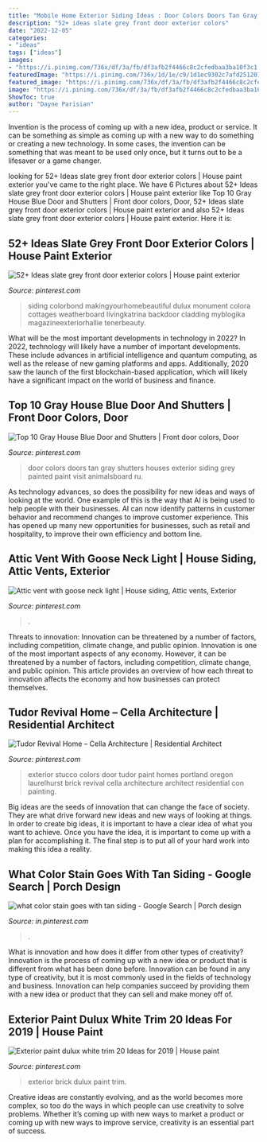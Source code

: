 ```yaml
---
title: "Mobile Home Exterior Siding Ideas : Door Colors Doors Tan Gray Shutters Houses Exterior Siding Grey Painted Paint Visit Animalsboard Ru"
description: "52+ ideas slate grey front door exterior colors"
date: "2022-12-05"
categories:
- "ideas"
tags: ["ideas"]
images:
- "https://i.pinimg.com/736x/df/3a/fb/df3afb2f4466c8c2cfedbaa3ba10f3c1.jpg"
featuredImage: "https://i.pinimg.com/736x/1d/1e/c9/1d1ec9302c7afd251201b285273ab09f.jpg"
featured_image: "https://i.pinimg.com/736x/df/3a/fb/df3afb2f4466c8c2cfedbaa3ba10f3c1.jpg"
image: "https://i.pinimg.com/736x/df/3a/fb/df3afb2f4466c8c2cfedbaa3ba10f3c1.jpg"
ShowToc: true
author: "Dayne Parisian"
---
```



Invention is the process of coming up with a new idea, product or service. It can be something as simple as coming up with a new way to do something or creating a new technology. In some cases, the invention can be something that was meant to be used only once, but it turns out to be a lifesaver or a game changer.

	

		
looking for 52+ Ideas slate grey front door exterior colors | House paint exterior you've came to the right place. We have 6 Pictures about 52+ Ideas slate grey front door exterior colors | House paint exterior like Top 10 Gray House Blue Door and Shutters | Front door colors, Door, 52+ Ideas slate grey front door exterior colors | House paint exterior and also 52+ Ideas slate grey front door exterior colors | House paint exterior. Here it is:
		
    
## 52+ Ideas Slate Grey Front Door Exterior Colors | House Paint Exterior

<img loading=lazy src="https://i.pinimg.com/736x/27/6e/18/276e185fce2fcc70f860763450146597.jpg" onerror="this.onerror=null;this.src='https://tse4.mm.bing.net/th?id=OIP.ebHdOJVlUXaYhab4HnJklgAAAA&amp;pid=15.1';" alt="52+ Ideas slate grey front door exterior colors | House paint exterior">

_Source: pinterest.com_

>siding colorbond makingyourhomebeautiful dulux monument colora cottages weatherboard livingkatrina backdoor cladding myblogika magazineexteriorhallie tenerbeauty. 

	

What will be the most important developments in technology in 2022?
In 2022, technology will likely have a number of important developments. These include advances in artificial intelligence and quantum computing, as well as the release of new gaming platforms and apps. Additionally, 2020 saw the launch of the first blockchain-based application, which will likely have a significant impact on the world of business and finance.

    
## Top 10 Gray House Blue Door And Shutters | Front Door Colors, Door

<img loading=lazy src="https://i.pinimg.com/736x/67/42/4c/67424c7bf3d92388960ab9b0bdbb48e3--gray-houses-white-houses.jpg" onerror="this.onerror=null;this.src='https://tse3.mm.bing.net/th?id=OIP.FVPLYVVZYh69GiknrQR62wHaFj&amp;pid=15.1';" alt="Top 10 Gray House Blue Door and Shutters | Front door colors, Door">

_Source: pinterest.com_

>door colors doors tan gray shutters houses exterior siding grey painted paint visit animalsboard ru. 

	

As technology advances, so does the possibility for new ideas and ways of looking at the world. One example of this is the way that AI is being used to help people with their businesses. AI can now identify patterns in customer behavior and recommend changes to improve customer experience. This has opened up many new opportunities for businesses, such as retail and hospitality, to improve their own efficiency and bottom line.

    
## Attic Vent With Goose Neck Light | House Siding, Attic Vents, Exterior

<img loading=lazy src="https://i.pinimg.com/736x/db/34/20/db3420553dd24308bcccfdbcd7bc0a62--exterior.jpg" onerror="this.onerror=null;this.src='https://tse4.mm.bing.net/th?id=OIP.6WRuP1OQFEEzGaI7oQxqFgHaJ6&amp;pid=15.1';" alt="Attic vent with goose neck light | House siding, Attic vents, Exterior">

_Source: pinterest.com_

>. 

	

Threats to innovation: Innovation can be threatened by a number of factors, including competition, climate change, and public opinion.
Innovation is one of the most important aspects of any economy. However, it can be threatened by a number of factors, including competition, climate change, and public opinion. This article provides an overview of how each threat to innovation affects the economy and how businesses can protect themselves.

    
## Tudor Revival Home – Cella Architecture | Residential Architect

<img loading=lazy src="https://i.pinimg.com/736x/df/3a/fb/df3afb2f4466c8c2cfedbaa3ba10f3c1.jpg" onerror="this.onerror=null;this.src='https://tse3.mm.bing.net/th?id=OIP.uVsx0DeP0VEJkgdDfnMAEQHaLH&amp;pid=15.1';" alt="Tudor Revival Home – Cella Architecture | Residential Architect">

_Source: pinterest.com_

>exterior stucco colors door tudor paint homes portland oregon laurelhurst brick revival cella architecture architect residential con painting. 

	

Big ideas are the seeds of innovation that can change the face of society. They are what drive forward new ideas and new ways of looking at things. In order to create big ideas, it is important to have a clear idea of what you want to achieve. Once you have the idea, it is important to come up with a plan for accomplishing it. The final step is to put all of your hard work into making this idea a reality.

    
## What Color Stain Goes With Tan Siding - Google Search | Porch Design

<img loading=lazy src="https://i.pinimg.com/736x/1d/1e/c9/1d1ec9302c7afd251201b285273ab09f.jpg" onerror="this.onerror=null;this.src='https://tse4.mm.bing.net/th?id=OIP.hV6Sfu6VsWdgd3ZTqdhicwHaLQ&amp;pid=15.1';" alt="what color stain goes with tan siding - Google Search | Porch design">

_Source: in.pinterest.com_

>. 

	

What is innovation and how does it differ from other types of creativity?
Innovation is the process of coming up with a new idea or product that is different from what has been done before. Innovation can be found in any type of creativity, but it is most commonly used in the fields of technology and business. Innovation can help companies succeed by providing them with a new idea or product that they can sell and make money off of.

    
## Exterior Paint Dulux White Trim 20 Ideas For 2019 | House Paint

<img loading=lazy src="https://i.pinimg.com/736x/01/49/38/014938473bdc3298afa598295b84a186.jpg" onerror="this.onerror=null;this.src='https://tse1.mm.bing.net/th?id=OIP.U1vi9NNN2t7iwyQFTNBCIgAAAA&amp;pid=15.1';" alt="Exterior paint dulux white trim 20 Ideas for 2019 | House paint">

_Source: pinterest.com_

>exterior brick dulux paint trim. 

	

Creative ideas are constantly evolving, and as the world becomes more complex, so too do the ways in which people can use creativity to solve problems. Whether it’s coming up with new ways to market a product or coming up with new ways to improve service, creativity is an essential part of success.


